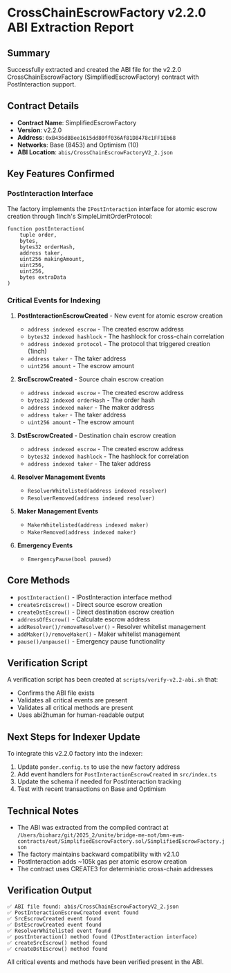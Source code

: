 # CrossChainEscrowFactory v2.2.0 ABI Extraction Report

## Summary

Successfully extracted and created the ABI file for the v2.2.0 CrossChainEscrowFactory (SimplifiedEscrowFactory) contract with PostInteraction support.

## Contract Details

- **Contract Name**: SimplifiedEscrowFactory
- **Version**: v2.2.0
- **Address**: `0xB436dBBee1615dd80ff036Af81D8478c1FF1Eb68`
- **Networks**: Base (8453) and Optimism (10)
- **ABI Location**: `abis/CrossChainEscrowFactoryV2_2.json`

## Key Features Confirmed

### PostInteraction Interface

The factory implements the `IPostInteraction` interface for atomic escrow creation through 1inch's SimpleLimitOrderProtocol:

```solidity
function postInteraction(
    tuple order,
    bytes,
    bytes32 orderHash,
    address taker,
    uint256 makingAmount,
    uint256,
    uint256,
    bytes extraData
)
```

### Critical Events for Indexing

1. **PostInteractionEscrowCreated** - New event for atomic escrow creation
   - `address indexed escrow` - The created escrow address
   - `bytes32 indexed hashlock` - The hashlock for cross-chain correlation
   - `address indexed protocol` - The protocol that triggered creation (1inch)
   - `address taker` - The taker address
   - `uint256 amount` - The escrow amount

2. **SrcEscrowCreated** - Source chain escrow creation
   - `address indexed escrow` - The created escrow address
   - `bytes32 indexed orderHash` - The order hash
   - `address indexed maker` - The maker address
   - `address taker` - The taker address
   - `uint256 amount` - The escrow amount

3. **DstEscrowCreated** - Destination chain escrow creation
   - `address indexed escrow` - The created escrow address
   - `bytes32 indexed hashlock` - The hashlock for correlation
   - `address indexed taker` - The taker address

4. **Resolver Management Events**
   - `ResolverWhitelisted(address indexed resolver)`
   - `ResolverRemoved(address indexed resolver)`

5. **Maker Management Events**
   - `MakerWhitelisted(address indexed maker)`
   - `MakerRemoved(address indexed maker)`

6. **Emergency Events**
   - `EmergencyPause(bool paused)`

## Core Methods

- `postInteraction()` - IPostInteraction interface method
- `createSrcEscrow()` - Direct source escrow creation
- `createDstEscrow()` - Direct destination escrow creation
- `addressOfEscrow()` - Calculate escrow address
- `addResolver()/removeResolver()` - Resolver whitelist management
- `addMaker()/removeMaker()` - Maker whitelist management
- `pause()/unpause()` - Emergency pause functionality

## Verification Script

A verification script has been created at `scripts/verify-v2.2-abi.sh` that:
- Confirms the ABI file exists
- Validates all critical events are present
- Validates all critical methods are present
- Uses abi2human for human-readable output

## Next Steps for Indexer Update

To integrate this v2.2.0 factory into the indexer:

1. Update `ponder.config.ts` to use the new factory address
2. Add event handlers for `PostInteractionEscrowCreated` in `src/index.ts`
3. Update the schema if needed for PostInteraction tracking
4. Test with recent transactions on Base and Optimism

## Technical Notes

- The ABI was extracted from the compiled contract at `/Users/bioharz/git/2025_2/unite/bridge-me-not/bmn-evm-contracts/out/SimplifiedEscrowFactory.sol/SimplifiedEscrowFactory.json`
- The factory maintains backward compatibility with v2.1.0
- PostInteraction adds ~105k gas per atomic escrow creation
- The contract uses CREATE3 for deterministic cross-chain addresses

## Verification Output

```
✅ ABI file found: abis/CrossChainEscrowFactoryV2_2.json
✅ PostInteractionEscrowCreated event found
✅ SrcEscrowCreated event found
✅ DstEscrowCreated event found
✅ ResolverWhitelisted event found
✅ postInteraction() method found (IPostInteraction interface)
✅ createSrcEscrow() method found
✅ createDstEscrow() method found
```

All critical events and methods have been verified present in the ABI.